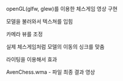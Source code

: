 openGL(glfw, glew)를 이용한 체스게임 영상 구현

모델을 불러와서 텍스쳐를 입힘

카메라 뷰를 조정

실제 체스게임처럼 모델의 이동의 싱크를 맞춤

라이팅을 이용해서 효과

AvenChess.wma - 파일 최종 결과 영상
